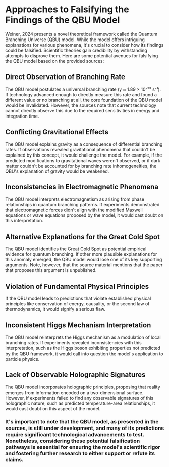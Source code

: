 # Approaches to Falsifying the Findings of the QBU Model
Weiner, 2024 presents a novel theoretical framework called the Quantum Branching Universe (QBU) model. While the model offers intriguing explanations for various phenomena, it's crucial to consider how its findings could be falsified. Scientific theories gain credibility by withstanding attempts to disprove them. Here are some potential avenues for falsifying the QBU model based on the provided sources:

## Direct Observation of Branching Rate
 The QBU model postulates a universal branching rate (γ ≈ 1.89 × 10⁻²⁹ s⁻¹). If technology advanced enough to directly measure this rate and found a different value or no branching at all, the core foundation of the QBU model would be invalidated. However, the sources note that current technology cannot directly observe this due to the required sensitivities in energy and integration time.

## Conflicting Gravitational Effects
The QBU model explains gravity as a consequence of differential branching rates. If observations revealed gravitational phenomena that couldn't be explained by this concept, it would challenge the model. For example, if the predicted modifications to gravitational waves weren't observed, or if dark matter couldn't be accounted for by branching rate inhomogeneities, the QBU's explanation of gravity would be weakened.

## Inconsistencies in Electromagnetic Phenomena
The QBU model interprets electromagnetism as arising from phase relationships in quantum branching patterns. If experiments demonstrated that electromagnetic forces didn't align with the modified Maxwell equations or wave equations proposed by the model, it would cast doubt on this interpretation.

## Alternative Explanations for the Great Cold Spot
 The QBU model identifies the Great Cold Spot as potential empirical evidence for quantum branching. If other more plausible explanations for this anomaly emerged, the QBU model would lose one of its key supporting arguments. Note, however, that the source material mentions that the paper that proposes this argument is unpublished.

## Violation of Fundamental Physical Principles
If the QBU model leads to predictions that violate established physical principles like conservation of energy, causality, or the second law of thermodynamics, it would signify a serious flaw.

## Inconsistent Higgs Mechanism Interpretation
The QBU model reinterprets the Higgs mechanism as a modulation of local branching rates. If experiments revealed inconsistencies with this interpretation, such as the Higgs boson exhibiting properties not predicted by the QBU framework, it would call into question the model's application to particle physics.

## Lack of Observable Holographic Signatures
The QBU model incorporates holographic principles, proposing that reality emerges from information encoded on a two-dimensional surface. However, if experiments failed to find any observable signatures of this holographic nature, such as predicted temperature-area relationships, it would cast doubt on this aspect of the model.

### It's important to note that the QBU model, as presented in the sources, is still under development, and many of its predictions require significant technological advancements to test. Nonetheless, considering these potential falsification pathways is essential for ensuring the model's scientific rigor and fostering further research to either support or refute its claims.
